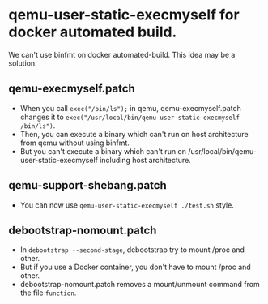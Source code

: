 # qemu-user-static-execmyself for docker automated build.

We can't use binfmt on docker automated-build. This idea may be a solution.

## qemu-execmyself.patch

- When you call `exec("/bin/ls");` in qemu, qemu-execmyself.patch changes it to `exec("/usr/local/bin/qemu-user-static-execmyself /bin/ls")`.
- Then, you can execute a binary which can't run on host architecture from qemu without using binfmt.
- But you can't execute a binary which can't run on /usr/local/bin/qemu-user-static-execmyself including host architecture.

## qemu-support-shebang.patch

- You can now use `qemu-user-static-execmyself ./test.sh` style.

## debootstrap-nomount.patch

- In `debootstrap --second-stage`, debootstrap try to mount /proc and other.
- But if you use a Docker container, you don't have to mount /proc and other.
- debootstrap-nomount.patch removes a mount/unmount command from the file `function`.
